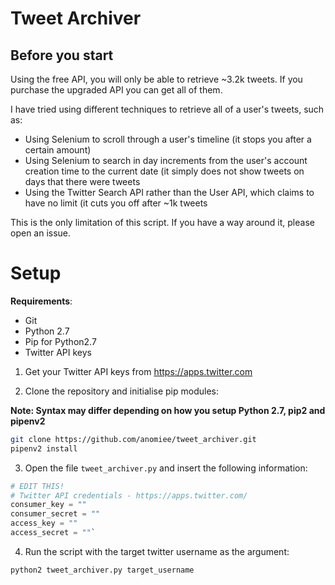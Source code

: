 # Tweet Archiver
## Before you start
Using the free API, you will only be able to retrieve ~3.2k tweets. If you purchase the upgraded API you can get all of them.

I have tried using different techniques to retrieve all of a user's tweets, such as:
- Using Selenium to scroll through a user's timeline (it stops you after a certain amount)
- Using Selenium to search in day increments from the user's account creation time to the current date (it simply does not show tweets on days that there were tweets
- Using the Twitter Search API rather than the User API, which claims to have no limit (it cuts you off after ~1k tweets

This is the only limitation of this script. If you have a way around it, please open an issue.

# Setup

**Requirements**:

- Git
- Python 2.7
- Pip for Python2.7
- Twitter API keys

1. Get your Twitter API keys from https://apps.twitter.com

2. Clone the repository and initialise pip modules:

**Note: Syntax may differ depending on how you setup Python 2.7, pip2 and pipenv2**

```bash
git clone https://github.com/anomiee/tweet_archiver.git
pipenv2 install
```

3. Open the file `tweet_archiver.py` and insert the following information:

```python
# EDIT THIS!
# Twitter API credentials - https://apps.twitter.com/
consumer_key = ""
consumer_secret = ""
access_key = ""
access_secret = ""`
```

4. Run the script with the target twitter username as the argument:

```bash
python2 tweet_archiver.py target_username
